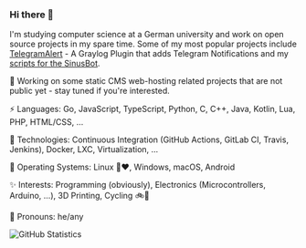 ### Hi there 👋

I'm studying computer science at a German university and work on open source projects in my spare time. Some of my most popular projects include [TelegramAlert](https://github.com/irgendwr/TelegramAlert) - A Graylog Plugin that adds Telegram Notifications and my [scripts for the SinusBot](https://github.com/irgendwr/sinusbot-scripts).

🔭 Working on some static CMS web-hosting related projects that are not public yet - stay tuned if you're interested.

⚡ Languages: Go, JavaScript, TypeScript, Python, C, C++, Java, Kotlin, Lua, PHP, HTML/CSS, …

🚀 Technologies: Continuous Integration (GitHub Actions, GitLab CI, Travis, Jenkins), Docker, LXC, Virtualization, …

💾 Operating Systems: Linux 🐧❤️, Windows, macOS, Android

✨ Interests: Programming (obviously), Electronics (Microcontrollers, Arduino, …), 3D Printing, Cycling 🚲🌳

💬 Pronouns: he/any

![GitHub Statistics](https://github-readme-stats.vercel.app/api?username=irgendwr&count_private=true&show_icons=true)
